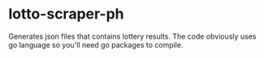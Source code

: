 # lotto-scraper-ph
Generates json files that contains lottery results.
The code obviously uses go language so you'll need go packages to compile.

